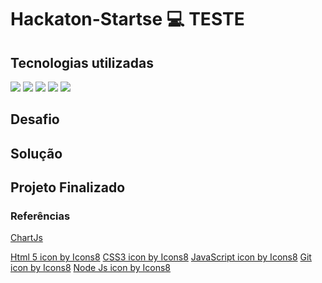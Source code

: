 # Hackaton-Startse :computer: TESTE

## Tecnologias utilizadas

<img src="https://img.icons8.com/color/48/000000/html-5--v1.png"/>

<img src="https://img.icons8.com/color/48/000000/css3.png"/>

<img src="https://img.icons8.com/color/48/000000/javascript--v1.png"/>

<img src="https://img.icons8.com/fluency/48/000000/node-js.png"/>

<img src="https://img.icons8.com/color/48/000000/git.png"/>


## Desafio

## Solução

## Projeto Finalizado

### Referências

[ChartJs](https://www.chartjs.org/docs/latest/getting-started/)


<a target="_blank" href="https://icons8.com/icon/20909/html-5">Html 5 icon by Icons8</a>
<a target="_blank" href="https://icons8.com/icon/21278/css3">CSS3 icon by Icons8</a>
<a target="_blank" href="https://icons8.com/icon/108784/javascript">JavaScript icon by Icons8</a>
<a target="_blank" href="https://icons8.com/icon/20906/git">Git icon by Icons8</a>
<a target="_blank" href="https://icons8.com/icon/hsPbhkOH4FMe/node-js">Node Js icon by Icons8</a>
